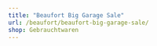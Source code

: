 ```yaml
---
title: "Beaufort Big Garage Sale"
url: /beaufort/beaufort-big-garage-sale/
shop: Gebrauchtwaren
---
```

